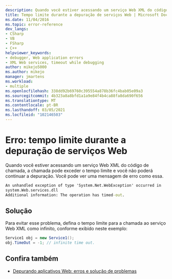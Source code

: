 ```yaml
---
description: Quando você estiver acessando um serviço Web XML do código de chamada, a chamada pode exceder o tempo limite e você não poderá continuar a depuração.
title: Tempo limite durante a depuração de serviços Web | Microsoft Docs
ms.date: 11/04/2016
ms.topic: error-reference
dev_langs:
- CSharp
- VB
- FSharp
- C++
helpviewer_keywords:
- debugger, Web application errors
- XML Web services, timeout while debugging
author: mikejo5000
ms.author: mikejo
manager: jmartens
ms.workload:
- multiple
ms.openlocfilehash: 338dd92b69760c395554a878b36fc4bab05e09a3
ms.sourcegitcommit: 4b323a8a8bfd1a1a9e84f4b4ca88fa8da690f656
ms.translationtype: MT
ms.contentlocale: pt-BR
ms.lasthandoff: 03/05/2021
ms.locfileid: "102146503"
---
```

# <a name="error-timeout-while-debugging-web-services"></a>Erro: tempo limite durante a depuração de serviços Web
Quando você estiver acessando um serviço Web XML do código de chamada, a chamada pode exceder o tempo limite e você não poderá continuar a depuração. Você pode ver uma mensagem de erro como essa.

```cmd
An unhandled exception of type 'System.Net.WebException' occurred in
system.Web.services.dll
Additional information: The operation has timed-out.
```

## <a name="solution"></a>Solução
 Para evitar esse problema, defina o tempo limite para a chamada ao serviço Web XML como infinito, conforme exibido neste exemplo:

```csharp
Service1 obj = new Service1();
obj.TimeOut = -1; // infinite time out.
```

## <a name="see-also"></a>Confira também
- [Depurando aplicativos Web: erros e solução de problemas](../debugger/debugging-web-applications-errors-and-troubleshooting.md)
